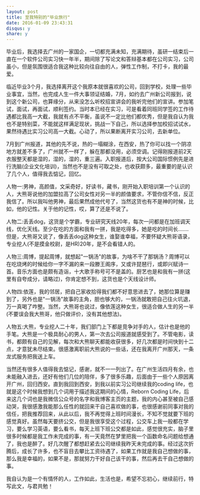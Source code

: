```yaml
---
layout: post
title: 至我特别的"毕业旅行"
date: 2016-01-09 23:43:31
disqus: y
share: y
---
```


毕业后，我选择去广州的一家国企，一切都充满未知，充满期待，虽研一结束后一直在一个软件公司实习快一年半，期间除了写论文和答辩基本都在公司实习，公司虽小，但是氛围很适合我这种比较向往自由的人，弹性工作制，不打卡，我的最爱。

临近毕业3个月，我选择离开这个我原本就很喜欢的公司，回到学校，处理一些毕业事宜，当然，也完成人生一件大事领证结婚，7月，如约去广州新公司报到，说到这个新公司，也算缘分，从来没怎么听校招宣讲会的我听完他们的宣讲。参加笔试，面试，再面试，顺利签约。当时本已经在实习，可是看着同班同学签的工作待遇都比我高一大截，我就有点不平衡，虽说不一定比他们都优秀，但是我自认为我也不是特别菜，不能就这样满足现状，挑战一下自己，所以选择参加校招试试水，果然待遇比实习公司高一大截。心动了，所以果断离开实习公司，去新单位。

7月到广州报道，其他的先不说，热的一塌糊涂，在西安，热了你可以找一个阴凉地方就差不多了，广州就不一样了，躲在那都没用，必须空调。记得刚报道前2天衣服整天都是湿的，湿的，湿的，重三遍。入职报道后，按大公司国际惯例先是进行洗脑(企业文化培训)，当然也不是没有可取之处，也收获颇多，最重要的是认识了几个人，值得我去惦记，回忆。

人物一:男神，高颜值，文采奇好，好读书，藏书，刚开始入职培训第一个认识的人，大熊哥说他的加盟拉高了公司女性对另一半的颜值要求，不管你信不信，反正我信了。所以我叫他男神，最后果然成他代号了，当然这货也有不是神的时候，比如，他的记性。关于他的记性，哎，算了还是不说了。

人物二:丢丢dog，这货是个学霸，专业研究天线20年，每次一问都是在加班调天线，优化天线。至少在吃的方面和我有一拼，我是吃得多，她是吃的时间长.......但是，大熊哥又说了，像丢丢dog这种女生，谁娶谁幸福，不要怀疑大熊哥语录，专业挖人(不是摸金校尉，是HR)20年，是不会看错人的。

人物三:周博，提起周博，就想起"一锅汤"的故事，为啥不干了那锅汤？周博可以在吃烧烤的时候给你一字不漏的来一段滕王阁序，又或许琵琶行，或即兴赋诗一首。音乐方面也是颇有造诣，十大歌手称号可不是盖的。厨艺也是和我有一拼(这里有自夸成分，请略过)，你肯定想不到，这货也是个天线设计师。

人物四:依莲，我的邻居，把自己家收拾得我们都不好意思进去了，她那位算是赚到了，另外也是"一锅汤"故事的主角，胆也够大的，一锅汤就敢把自己往火坑退，万一真喝了咋整。当然，大熊哥也说过，像依莲这种女生，很适合做人生的另一半(不要误会我大熊哥，他只做评价，没有其他想法)。

人物五:大熊，专业挖人二十年，我们部门上下都是竞争对手的人，估计也是他的手笔。大熊是一个极具耐心的男人，第一次去公司报道就感受到了。不管电影，读书，都颇有自己的见解，每次和大熊聊天都能收获很多，好几次都是时间快到十二点，才意犹未尽结束。很感激离职前大熊说的一些话，还在我离开广州那天，一条龙式服务把我送上车。

当然还有很多人值得我去惦记，感谢，就不一一列出了。在广州生活四月有余，也未能融入进去，还好有他们几位的陪伴，多了很多乐趣，后面由于一些个人原因离开广州，回归西安。直到我回到西安，到我以前实习公司继续我的coding life，也就是这个时候我想到几个词用于描述我这期间的心情，Reborn Coding Life，后来这几个词也是我微信公众号的名字和我博客主页的主题，我的内心甚至被自己感动哭，我很感激我能那么任性的就回来干自己喜欢做的事，也很感谢前同事对我的信任，把我推荐回来，从此以后，我不再觉得上班时间漫长，不知不觉就要下班的感觉真好。虽然每天要挤公交，但是我很享受这个过程，公交车上我一般都在学习，要么学习英语，要么看书，每天上班下班公交都是如此，感觉很充实，脑子里很多时候都是我工作未完成的事，有一天竟然在梦里把我一个函数命名问题给想通了，我也是醉了。好几次醒了都想赶紧去公司继续我昨天未完成的事。经过这次折腾后，成长了许多，也不盲目去攀比工资待遇了，如果工作就是我自己想做的事，那么我是幸福的，如果不是，那就努力干好自己该干的事，然后再去干自己想做的事。

我自认为是一个有情怀的人，工作如此，生活也是，希望不忘初心，继续前行，特写此文，与君共勉！
